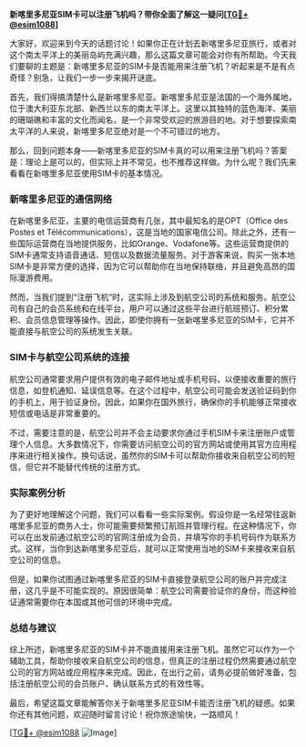 **新喀里多尼亚SIM卡可以注册飞机吗？带你全面了解这一疑问[[TG💪+ @esim1088](https://t.me/s/esim1088)]**

大家好，欢迎来到今天的话题讨论！如果你正在计划去新喀里多尼亚旅行，或者对这个南太平洋上的美丽岛屿充满兴趣，那么这篇文章可能会对你有所帮助。今天我们要聊的主题是：新喀里多尼亚的SIM卡是否能用来注册飞机？听起来是不是有点奇怪？别急，让我们一步一步来揭开谜底。

首先，我们得搞清楚什么是新喀里多尼亚。新喀里多尼亚是法国的一个海外属地，位于澳大利亚东北部、新西兰以东的南太平洋上。这里以其独特的蓝色海洋、美丽的珊瑚礁和丰富的文化而闻名，是一个非常受欢迎的旅游目的地。对于想要探索南太平洋的人来说，新喀里多尼亚绝对是一个不可错过的地方。

那么，回到问题本身——新喀里多尼亚的SIM卡真的可以用来注册飞机吗？答案是：理论上是可以的，但实际上并不常见，也不推荐这样做。为什么呢？我们先来看看在新喀里多尼亚使用SIM卡的基本情况。

### 新喀里多尼亚的通信网络

在新喀里多尼亚，主要的电信运营商有几张，其中最知名的是OPT（Office des Postes et Télécommunications），这是当地的国家电信公司。除此之外，还有一些国际运营商在当地提供服务，比如Orange、Vodafone等。这些运营商提供的SIM卡通常支持语音通话、短信以及数据流量服务。对于游客来说，购买一张本地SIM卡是非常方便的选择，因为它可以帮助你在当地保持联络，并且避免高昂的国际漫游费用。

然而，当我们提到“注册飞机”时，这实际上涉及到航空公司的系统和服务。航空公司有自己的会员系统和在线平台，用户可以通过这些平台进行航班预订、积分累积、会员信息管理等操作。因此，即使你拥有一张新喀里多尼亚的SIM卡，它并不能直接与航空公司的系统发生关联。

### SIM卡与航空公司系统的连接

航空公司通常要求用户提供有效的电子邮件地址或手机号码，以便接收重要的旅行信息，如登机通知、延误信息等。在这个过程中，航空公司可能会发送验证码到你的手机上，用于验证身份。因此，如果你在国外旅行，确保你的手机能够正常接收短信或电话是非常重要的。

不过，需要注意的是，航空公司并不会主动要求你通过手机SIM卡来注册账户或管理个人信息。大多数情况下，你需要访问航空公司的官方网站或使用其官方应用程序来进行相关操作。换句话说，虽然你的SIM卡可以帮助你接收来自航空公司的短信，但它并不能替代传统的注册方式。

### 实际案例分析

为了更好地理解这个问题，我们可以看看一些实际案例。假设你是一名经常往返新喀里多尼亚的商务人士，你可能需要频繁预订航班并管理行程。在这种情况下，你可以在出发前通过航空公司的官网注册成为会员，并填写你的手机号码作为联系方式。这样，当你到达新喀里多尼亚后，就可以正常使用当地的SIM卡来接收来自航空公司的信息。

但是，如果你试图通过新喀里多尼亚的SIM卡直接登录航空公司的账户并完成注册，这几乎是不可能实现的。原因很简单：航空公司需要验证你的身份，而这种验证通常需要你在本国或其他可信的环境中完成。

### 总结与建议

综上所述，新喀里多尼亚的SIM卡并不能直接用来注册飞机。虽然它可以作为一个辅助工具，帮助你接收来自航空公司的信息，但真正的注册过程仍然需要通过航空公司的官方网站或应用程序来完成。因此，在出行之前，请务必提前做好准备，包括注册航空公司的会员账户、确认联系方式的有效性等。

最后，希望这篇文章能解答你关于新喀里多尼亚SIM卡能否注册飞机的疑惑。如果你还有其他问题，欢迎随时留言讨论！祝你旅途愉快，一路顺风！

[[TG💪+ @esim1088](https://t.me/s/esim1088) ![Image](https://i.postimg.cc/4NQfJmqS/Snipaste-2025-05-13-00-14-12.png)]